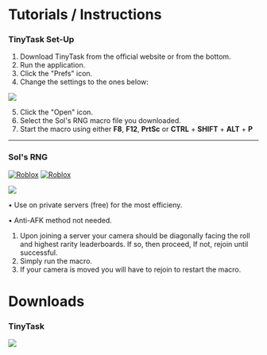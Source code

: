 # Tutorials / Instructions
### TinyTask Set-Up
1) Download TinyTask from the official website or from the bottom.
2) Run the application.
3) Click the "Prefs" icon.
4) Change the settings to the ones below:
   
<img src="https://static.wikia.nocookie.net/sol-rng/images/a/a2/Tinytask_settings.png/revision/latest?cb=20240406141657">

5) Click the "Open" icon.
6) Select the Sol's RNG macro file you downloaded.
7) Start the macro using either **F8**, **F12**, **PrtSc** or **CTRL** + **SHIFT** + **ALT** + **P**

-------------------------------------------------------------------------------------------------------------------------------

### Sol's RNG
<a href='https://www.roblox.com/games/15532962292/Sols-RNG' target="_blank"><img alt='Roblox' src='https://img.shields.io/badge/Last_Updated: ERA 6-100000?style=plastic&logo=Roblox&logoColor=white&labelColor=black&color=black'/></a> <a href='https://www.roblox.com/games/15532962292/Sols-RNG' target="_blank"><img alt='Roblox' src='https://img.shields.io/badge/Status:_BROKEN-100000?style=plastic&logo=Roblox&logoColor=white&labelColor=EE1414&color=EE1414'/></a>

[<img src="https://tr.rbxcdn.com/ee46ed8b2462cc41555f95f7b64155b9/500/280/Image/Jpeg">](https://www.roblox.com/games/15532962292/Sols-RNG)

• Use on private servers (free) for the most efficieny.

• Anti-AFK method not needed.

1) Upon joining a server your camera should be diagonally facing the roll and highest rarity leaderboards. If so, then proceed, If not, rejoin until successful.
2) Simply run the macro.
3) If your camera is moved you will have to rejoin to restart the macro.

# Downloads
### TinyTask
[<img src="https://thetinytask.com/wp-content/uploads/2022/09/how-to-record-using-tinytask-on-pc.webp">](https://tinytask.net/)
